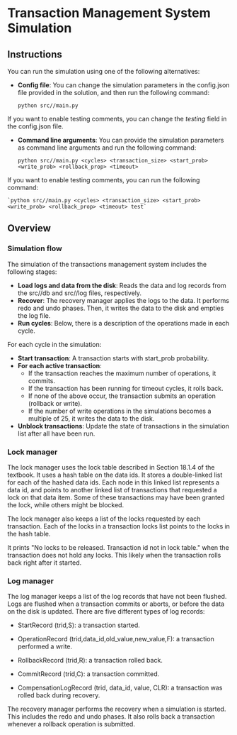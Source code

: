 # Transaction Management System Simulation

## Instructions

You can run the simulation using one of the following alternatives:

  - **Config file**: You can change the simulation parameters in the config.json file provided in the solution, and then run the following command:
    
    `python src//main.py`
    
If you want to enable testing comments, you can change the *testing* field in the config.json file.

  - **Command line arguments**: You can provide the simulation parameters as command line arguments and run the following command:

    `python src//main.py <cycles> <transaction_size> <start_prob> <write_prob> <rollback_prop> <timeout>`

If you want to enable testing comments, you can run the following command:

    `python src//main.py <cycles> <transaction_size> <start_prob> <write_prob> <rollback_prop> <timeout> test`
    
## Overview

### Simulation flow

The simulation of the transactions management system includes the following stages:
  - **Load logs and data from the disk**: Reads the data and log records from the src//db and src//log files, respectively.
  - **Recover**: The recovery manager applies the logs to the data. It performs redo and undo phases. Then, it writes the data to the disk and empties the log file.
  - **Run cycles**: Below, there is a description of the operations made in each cycle.

For each cycle in the simulation:
  - **Start transaction**: A transaction starts with start_prob probability.
  - **For each active transaction**:
    - If the transaction reaches the maximum number of operations, it commits.
    - If the transaction has been running for timeout cycles, it rolls back.
    - If none of the above occur, the transaction submits an operation (rollback or write).
    - If the number of write operations in the simulations becomes a multiple of 25, it writes the data to the disk.
  - **Unblock transactions**: Update the state of transactions in the simulation list after all have been run.

### Lock manager

The lock manager uses the lock table described in Section 18.1.4 of the textbook. It uses a hash table on the data ids. It stores a double-linked list for each of the hashed data ids. Each node in this linked list represents a data id, and points to another linked list of transactions that requested a lock on that data item. Some of these transactions may have been granted the lock, while others might be blocked.

The lock manager also keeps a list of the locks requested by each transaction. Each of the locks in a transaction locks list points to the locks in the hash table.

It prints "No locks to be released. Transaction id not in lock table." when the transaction does not hold any locks. This likely when the transaction rolls back right after it started.

### Log manager

The log manager keeps a list of the log records that have not been flushed. Logs are flushed when a transaction commits or aborts, or before the data on the disk is updated. There are five different types of log records:

  - StartRecord (trid,S): a transaction started.
  
  - OperationRecord (trid,data_id,old_value,new_value,F): a transaction performed a write.

  - RollbackRecord (trid,R): a transaction rolled back.

  - CommitRecord (trid,C): a transaction committed.

  - CompensationLogRecord (trid, data\_id, value, CLR): a transaction was rolled back during recovery.

The recovery manager performs the recovery when a simulation is started. This includes the redo and undo phases. It also rolls back a transaction whenever a rollback operation is submitted.
